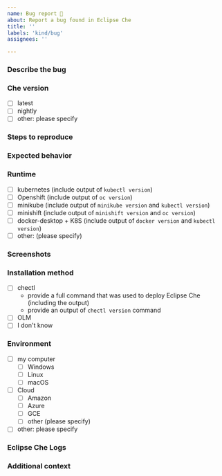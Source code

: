```yaml
---
name: Bug report 🐞
about: Report a bug found in Eclipse Che
title: ''
labels: 'kind/bug'
assignees: ''

---
```

<!--
  To make it easier for us to help you, please include as much useful information as possible.

  Useful Links:
  - Documentation: https://www.eclipse.org/che/docs
  - Contributing: https://github.com/eclipse/che/blob/master/CONTRIBUTING.md

  Eclipse Che has public chat on:

  - Mattermost: https://mattermost.eclipse.org/eclipse/channels/eclipse-che

  Before opening a new issue, please search existing issues https://github.com/eclipse/che/issues
-->

### Describe the bug
<!-- A clear and concise description of what the bug is. -->

### Che version
<!-- (if workspace is running, version can be obtained with help/about menu) -->
 - [ ] latest
 - [ ] nightly
 - [ ] other: please specify

### Steps to reproduce

<!--
1. Do '...'
2. Click on '....'
3. See error
-->

### Expected behavior
<!-- A clear and concise description of what you expected to happen. -->

### Runtime
   - [ ] kubernetes (include output of `kubectl version`)
   - [ ] Openshift (include output of `oc version`)
   - [ ] minikube (include output of `minikube version` and `kubectl version`)
   - [ ] minishift (include output of `minishift version` and `oc version`)
   - [ ] docker-desktop + K8S (include output of `docker version` and `kubectl version`)
   - [ ] other: (please specify)

### Screenshots
<!-- If applicable, add screenshots to help explain your problem. -->

### Installation method
   - [ ] chectl
     * provide a full command that was used to deploy Eclipse Che (including the output)
     * provide an output of `chectl version` command
   - [ ] OLM
   - [ ] I don't know

### Environment
   - [ ] my computer
       - [ ] Windows
       - [ ] Linux
       - [ ] macOS
   - [ ] Cloud
       - [ ] Amazon
       - [ ] Azure
       - [ ] GCE
       - [ ] other (please specify)
   - [ ] other: please specify

### Eclipse Che Logs
<!-- https://www.eclipse.org/che/docs/che-7/collecting-logs-using-chectl -->

### Additional context
<!-- Add any other context about the problem here. -->
